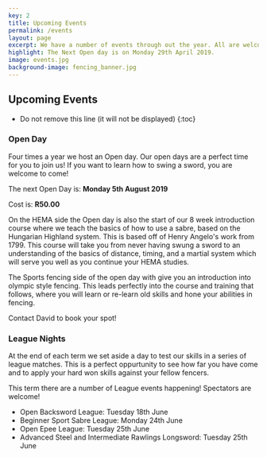 ```yaml
---
key: 2
title: Upcoming Events
permalink: /events
layout: page
excerpt: We have a number of events through out the year. All are welcome to join us on our Open Days to get a taste and sense of what we do. Please contact us to book your place in the Open day session!
highlight: The Next Open day is on Monday 29th April 2019.
image: events.jpg
background-image: fencing_banner.jpg
---
```


## Upcoming Events

* Do not remove this line (it will not be displayed)
{:toc}

### Open Day

Four times a year we host an Open day. Our open days are a perfect time for you to join us! If you want to learn how to swing a sword, you are welcome to come!

The next Open Day is: **Monday 5th August 2019**

Cost is: **R50.00**

On the HEMA side the Open day is also the start of our 8 week introduction course where we teach the basics of how to use a sabre, based on the Hungarian Highland system. This is based off of Henry Angelo's work from 1799. This course will take you from never having swung a sword to an understanding of the basics of distance, timing, and a martial system which will serve you well as you continue your HEMA studies.

The Sports fencing side of the open day with give you an introduction into olympic style fencing. This leads perfectly into the course and training that follows, where you will learn or re-learn old skills and hone your abilities in fencing.

Contact David to book your spot!

### League Nights

At the end of each term we set aside a day to test our skills in a series of league matches. This is a perfect oppurtunity to see how far you have come and to apply your hard won skills against your fellow fencers.

This term there are a number of League events happening! Spectators are welcome!

* Open Backsword League: Tuesday 18th June
* Beginner Sport Sabre League: Monday 24th June
* Open Epee League: Tuesday 25th June
* Advanced Steel and Intermediate Rawlings Longsword: Tuesday 25th June
